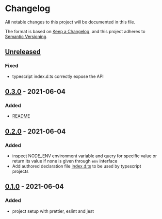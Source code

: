 # Changelog

All notable changes to this project will be documented in this file.

The format is based on [Keep a Changelog](https://keepachangelog.com/en/1.0.0/),
and this project adheres to [Semantic Versioning](https://semver.org/spec/v2.0.0.html).

## [Unreleased]

### Fixed

-   typescript index.d.ts correctly expose the API

## [0.3.0] - 2021-06-04

### Added

-   [README](/README.md)

## [0.2.0] - 2021-06-04

### Added

-   inspect NODE_ENV environment variable and query for specific value or return its value if none is given through `env` interface
-   Add authored declaration file [index.d.ts](/lib/index.d.ts) to be used by typescript projects

## [0.1.0] - 2021-06-04

### Added

-   project setup with prettier, eslint and jest

[unreleased]: https://github.com/theFiero/node.env-inspector/compare/v0.3.0...HEAD
[0.3.0]: https://github.com/theFiero/node.env-inspector/compare/v0.2.0...v0.3.0
[0.2.0]: https://github.com/theFiero/node.env-inspector/compare/v0.1.0...v0.2.0
[0.1.0]: https://github.com/theFiero/node.env-inspector/releases/tag/v0.1.0
